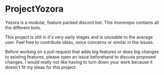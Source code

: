 # ProjectYozora
Yozora is a modular, feature packed discord bot. This monorepo contains all the different bots.

This project is still in it's very early stages and is unusable to the average user.
Feel free to contribute ideas, voice concerns or similar in the issues. 

Before working on a pull request that adds big features or does big changes to existing features, please open an issue beforehand to discuss proposed changes.
I would really not like having to turn down your work because it doesn't fit my ideas for this project.